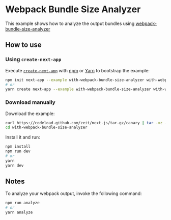 # Webpack Bundle Size Analyzer

This example shows how to analyze the output bundles using [webpack-bundle-size-analyzer](https://www.npmjs.com/package/webpack-bundle-size-analyzer)

## How to use

### Using `create-next-app`

Execute [`create-next-app`](https://github.com/zeit/next.js/tree/canary/packages/create-next-app) with [npm](https://docs.npmjs.com/cli/init) or [Yarn](https://yarnpkg.com/lang/en/docs/cli/create/) to bootstrap the example:

```bash
npm init next-app --example with-webpack-bundle-size-analyzer with-webpack-bundle-size-analyzer-app
# or
yarn create next-app --example with-webpack-bundle-size-analyzer with-webpack-bundle-size-analyzer-app
```

### Download manually

Download the example:

```bash
curl https://codeload.github.com/zeit/next.js/tar.gz/canary | tar -xz --strip=2 next.js-canary/examples/with-webpack-bundle-size-analyzer
cd with-webpack-bundle-size-analyzer
```

Install it and run:

```bash
npm install
npm run dev
# or
yarn
yarn dev
```

## Notes

To analyze your webpack output, invoke the following command:

```bash
npm run analyze
# or
yarn analyze
```
